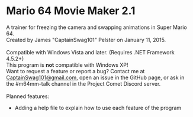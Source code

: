# Mario 64 Movie Maker 2.1
A trainer for freezing the camera and swapping animations in Super Mario 64.<br>
Created by James "CaptainSwag101" Pelster on January 11, 2015.<br><br>
Compatible with Windows Vista and later. (Requires .NET Framework 4.5.2+)<br>
This program is <b>not</b> compatible with Windows XP!<br>
Want to request a feature or report a bug? Contact me at <a href="mailto://captainswag101@gmail.com">CaptainSwag101@gmail.com</a>, open an issue in the GitHub page, or ask in the #m64mm-talk channel in the Project Comet Discord server.<br>
<br>
Planned features:
* Adding a help file to explain how to use each feature of the program
